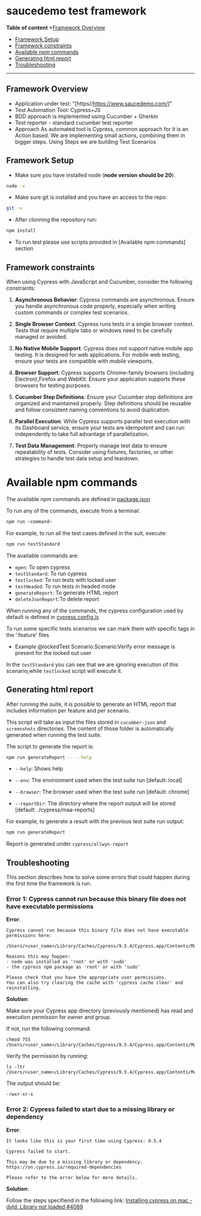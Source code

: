 # saucedemo test framework

**Table of content**
*[Framework Overview](#framework-overview)
* [Framework Setup](#framework-setup)
* [Framework constraints](#framework-constraints)
* [Available npm commands](#available-npm-commands)
* [Generating html report](#generating-html-report)
* [Troubleshooting](#troubleshooting)

___



## Framework Overview

* Application under test: "[https//https://www.saucedemo.com/]"
* Test Automation Tool: Cypress+JS
* BDD approach is implemented using Cucumber + Gherkin
* Test reporter - standard cucumber test reporter
* Approach
 As automated tool is Cypress, common approach for it is an Action based. We are implementing small actions, combining them in bigger steps. Using Steps we are building Test Scenarios


## Framework Setup

* Make sure you have installed node (**node version should be 20**).
```bash
node -v
```
* Make sure git is installed and you have an access to the repo:
```bash
git -v
```
* After clonning the repository run:
```bash
npm install
```
* To run test please use scripts provided in [Available npm commands] section


## Framework constraints
When using Cypress with JavaScript and Cucumber, consider the following constraints:

1. **Asynchronous Behavior**: Cypress commands are asynchronous. Ensure you handle asynchronous code properly, especially when writing custom commands or complex test scenarios.

2. **Single Browser Context**: Cypress runs tests in a single browser context. Tests that require multiple tabs or windows need to be carefully managed or avoided.

3. **No Native Mobile Support**: Cypress does not support native mobile app testing. It is designed for web applications. For mobile web testing, ensure your tests are compatible with mobile viewports.

4. **Browser Support**: Cypress supports Chrome-family browsers (including Electron),Firefox and WebKit. Ensure your application supports these browsers for testing purposes.

5. **Cucumber Step Definitions**: Ensure your Cucumber step definitions are organized and maintained properly. Step definitions should be reusable and follow consistent naming conventions to avoid duplication.

6. **Parallel Execution**: While Cypress supports parallel test execution with its Dashboard service, ensure your tests are idempotent and can run independently to take full advantage of parallelization.

7. **Test Data Management**: Properly manage test data to ensure repeatability of tests. Consider using fixtures, factories, or other strategies to handle test data setup and teardown.

 

# Available npm commands 

The available npm commands are defined in [package.json](package.json)

To run any of the commands, execute from a terminal:

```bash 
npm run <command>
```

For example, to run all the test cases defined in the suit, execute:
```bash 
npm run testStandard
```

The available commands are:

* `open`: To open cypress
* `testStandard`: To run cypress
* `testlocked`: To run tests with locked user
* `testHeaded`: To run tests in headed mode
* `generateReport`: To generate HTML report
* `deleteJsonReport`:To delete report

When running any of the commands, the cypress configuration used by default is defined in [cypress.config.js](cypress.json)

To run some specific tests scenarios we can mark them with specific tags in the '.feature' files
* Example 
 @lockedTest
 Scenario:Scenario:Verify error message is present for the locked out user

 In the `testStandard` you can see that we are ignoring execution of this scenario,while `testlocked` script will execute it. 

## Generating html report

After running the suite, it is possible to generate an HTML report that includes information per feature and per scenario.

This script will take as input the files stored in `cucumber-json` and `screenshots` directories. The content of those folder is automatically generated when running the test suite.

The script to generate the report is:

```bash
npm run generateReport -- --help
```

* `--help`: Shows help

* `--env`: The environment used when the test suite run [default: local]

* `--browser`: The browser used when the test suite run [default: chrome]

* `--reportDir`: The directory where the report output will be stored [default: ./cypress/maa-reports]


For example, to generate a result with the previous test suite run output:

```bash
npm run generateReport
```

Report is generated under `cypress/allwyn-report`

## Troubleshooting

This section describes how to solve some errors that could happen during the first time the framework is run.


### Error 1: Cypress cannot run because this binary file does not have executable permissions

**Error**: 

```
Cypress cannot run because this binary file does not have executable permissions here:

/Users/<user_name>/Library/Caches/Cypress/9.5.4/Cypress.app/Contents/MacOS/Cypress

Reasons this may happen:
- node was installed as 'root' or with 'sudo'
- the cypress npm package as 'root' or with 'sudo'

Please check that you have the appropriate user permissions.
You can also try clearing the cache with 'cypress cache clear' and reinstalling.
```

**Solution**: 

Make sure your Cypress app directory (previously mentioned) has read and execution permisson for owner and group.

If not, run the following command:

```
chmod 755 /Users/<user_name>/Library/Caches/Cypress/9.5.4/Cypress.app/Contents/MacOS/Cypress
```

Verify the permission by running:
```
ls -ltr /Users/<user_name>/Library/Caches/Cypress/9.5.4/Cypress.app/Contents/MacOS/Cypress
```

The output should be:
```
-rwxr-xr-x
```

### Error 2: Cypress failed to start due to a missing library or dependency

**Error**: 

```
It looks like this is your first time using Cypress: 9.5.4

Cypress failed to start.

This may be due to a missing library or dependency. https://on.cypress.io/required-dependencies

Please refer to the error below for more details.
```

**Solution**: 

Follow the steps specifiend in the following link: [Installing cypress on mac - dyld: Library not loaded #4089](https://github.com/cypress-io/cypress/issues/4089)
 